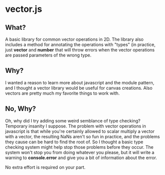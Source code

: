vector.js
=========

What?
-----

A basic library for common vector operations in 2D. The library also includes a method for annotating the operations with "types" (in practice, just __vector__ and __number__ that will throw errors when the vector operations are passed parameters of the wrong type.

Why?
---

I wanted a reason to learn more about javascript and the module pattern, and I thought a vector library would be useful for canvas creations. Also vectors are pretty much my favorite things to work with.

No, Why?
--------

Oh, why did I try adding some weird semblance of type checking? Temporary insanity I suppose. The problem with vector operations in javascript is that while you're certainly allowed to scalar multiply a vector with a vector, the resulting NaNs aren't so fun in practice, and the problems they cause can be hard to find the root of. So I thought a basic type checking system might help stop those problems before they occur. The system won't stop you from doing whatever you please, but it will write a warning to __console.error__ and give you a bit of information about the error. 

No extra effort is required on your part.
